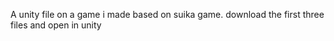 A unity file on a game i made based on suika game. download the first three files and open in unity
